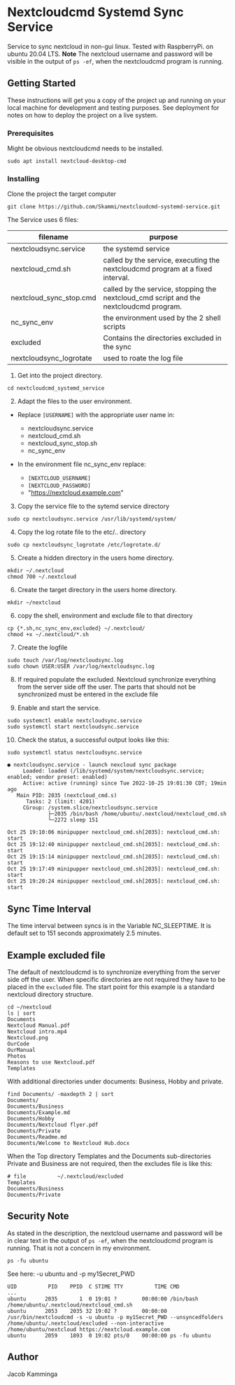 ﻿
# Nextcloudcmd Systemd Sync Service

Service to sync nextcloud in non-gui linux. Tested with RaspberryPi. on ubuntu 20.04 LTS.
**Note** The nextcloud username and password will be visible in the output of ```ps -ef```, when the nextcloudcmd program is running.

## Getting Started

These instructions will get you a copy of the project up and running on your local machine for development and testing purposes. See deployment for notes on how to deploy the project on a live system.

### Prerequisites

Might be obvious nextcloudcmd needs to be installed.

```
sudo apt install nextcloud-desktop-cmd
```

### Installing

Clone the project the target computer 
```
git clone https://github.com/Skammi/nextcloudcmd-systemd-service.git
```
The Service uses 6 files:

| filename | purpose |
|----------|---------|
| nextcloudsync.service | the systemd service |
| nextcloud_cmd.sh | called by the service, executing the nextcloudcmd program at a fixed interval. |
| nextcloud_sync_stop.cmd | called by the service, stopping the nextcloud_cmd script and the nextcloudcmd program. |
| nc_sync_env | the environment used by the 2 shell scripts  |
| excluded | Contains the directories excluded in the sync |
| nextcloudsync_logrotate | used to roate the log file |

1. Get into the project directory.
```
cd nextcloudcmd_systemd_service
```

2. Adapt the files to the user environment.
 * Replace ```[USERNAME]``` with the appropriate user name in:
   * nextcloudsync.service
   * nextcloud_cmd.sh
   * nextcloud_sync_stop.sh
   * nc_sync_env

 * In the environment file nc_sync_env replace:
   *  ```[NEXTCLOUD_USERNAME]``` 
   *  ```[NEXTCLOUD_PASSWORD]``` 
   *   "https://nextcloud.example.com"

3. Copy the service file to the sytemd service directory
```
sudo cp nextcloudsync.service /usr/lib/systemd/system/
```

4. Copy the log rotate file to the etc/.. directory
```
sudo cp nextcloudsync_logrotate /etc/logrotate.d/
```

5. Create a hidden directory in the users home directory.
```
mkdir ~/.nextcloud
chmod 700 ~/.nextcloud
```
6. Create the target directory in the users home directory.
```
mkdir ~/nextcloud
```

6. copy the shell, environment and exclude file to that directory
```
cp {*.sh,nc_sync_env,excluded} ~/.nextcloud/
chmod +x ~/.nextcloud/*.sh
```

7. Create the logfile
```
sudo touch /var/log/nextcloudsync.log
sudo chown USER:USER /var/log/nextcloudsync.log
```

8. If required populate the excluded. Nextcloud synchronize everything from the server side off the user. The parts that should not be synchronized must be entered in the exclude file

9. Enable and start the service.
```
sudo systemctl enable nextcloudsync.service
sudo systemctl start nextcloudsync.service
```

10. Check the status, a successful output looks like this:
```
sudo systemctl status nextcloudsync.service
```
``` 
● nextcloudsync.service - launch nexcloud sync package
     Loaded: loaded (/lib/systemd/system/nextcloudsync.service; enabled; vendor preset: enabled)
     Active: active (running) since Tue 2022-10-25 19:01:30 CDT; 19min ago
   Main PID: 2035 (nextcloud_cmd.s)
      Tasks: 2 (limit: 4201)
     CGroup: /system.slice/nextcloudsync.service
             ├─2035 /bin/bash /home/ubuntu/.nextcloud/nextcloud_cmd.sh
             └─2272 sleep 151

Oct 25 19:10:06 minipupper nextcloud_cmd.sh[2035]: nextcloud_cmd.sh: start
Oct 25 19:12:40 minipupper nextcloud_cmd.sh[2035]: nextcloud_cmd.sh: start
Oct 25 19:15:14 minipupper nextcloud_cmd.sh[2035]: nextcloud_cmd.sh: start
Oct 25 19:17:49 minipupper nextcloud_cmd.sh[2035]: nextcloud_cmd.sh: start
Oct 25 19:20:24 minipupper nextcloud_cmd.sh[2035]: nextcloud_cmd.sh: start
```

## Sync Time Interval
The time interval between syncs is in the Variable NC_SLEEPTIME. It is default set to 151 seconds approximately 2.5 minutes.

## Example excluded file
The default of nextcloudcmd is to synchronize everything from the server side off the user. When specific directories are not required they have to be placed in the ```excluded``` file. The start point for this example is a standard nextcloud directory structure.
```
cd ~/nextcloud
ls | sort
Documents
Nextcloud Manual.pdf
Nextcloud intro.mp4
Nextcloud.png
OurCode
OurManual
Photos
Reasons to use Nextcloud.pdf
Templates
```
With additional directories under documents: Business, Hobby and private.
```
find Documents/ -maxdepth 2 | sort
Documents/
Documents/Business
Documents/Example.md
Documents/Hobby
Documents/Nextcloud flyer.pdf
Documents/Private
Documents/Readme.md
Documents/Welcome to Nextcloud Hub.docx
```
When the Top directory Templates and the Documents sub-directories Private and Business are not required, then the excludes file is like this:
```
# file          ~/.nextcloud/excluded
Templates
Documents/Business
Documents/Private
```

## Security Note
As stated in the description, the nextcloud username and password will be in clear text in the output of ```ps -ef```, when the nextcloudcmd program is running. That is not a concern in my environment.
```
ps -fu ubuntu
```
See here: -u ubuntu and -p my1Secret_PWD
```
UID          PID    PPID  C STIME TTY          TIME CMD
...
ubuntu      2035       1  0 19:01 ?        00:00:00 /bin/bash /home/ubuntu/.nextcloud/nextcloud_cmd.sh
ubuntu      2053    2035 32 19:02 ?        00:00:00 /usr/bin/nextcloudcmd -s -u ubuntu -p my1Secret_PWD --unsyncedfolders /home/ubuntu/.nextcloud/excluded --non-interactive /home/ubuntu/nextcloud https://nextcloud.example.com
ubuntu      2059    1893  0 19:02 pts/0    00:00:00 ps -fu ubuntu
```

## Author
Jacob Kamminga

